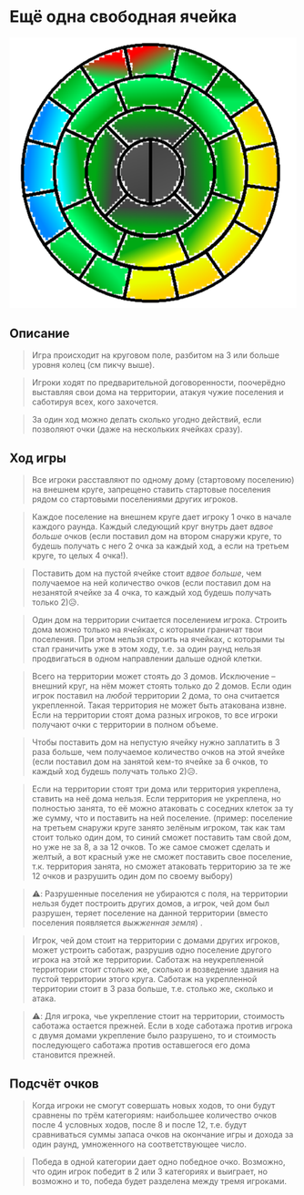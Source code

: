 # Ещё одна свободная ячейка

![map](https://github.com/3wpty/omfc/blob/main/omfc_map-removebg-preview.png)

## Описание
> Игра происходит на круговом поле, разбитом на 3 или больше уровня колец (см пикчу выше).

> Игроки ходят по предварительной договоренности, поочерёдно выставляя свои дома на территории, атакуя чужие поселения и саботируя всех, кого захочется.

> За один ход можно делать сколько угодно действий, если позволяют очки (даже на нескольких ячейках сразу).

## Ход игры
> Все игроки расставляют по одному дому (стартовому поселению) на внешнем круге, запрещено ставить стартовые поселения рядом со стартовыми поселениями других игроков.

> Каждое поселение на внешнем круге дает игроку 1 очко в начале каждого раунда. Каждый следующий круг внутрь дает *вдвое больше* очков (если поставил дом на втором снаружи круге, то будешь получать с него 2 очка за каждый ход, а если на третьем круге, то целых 4 очка!).

> Поставить дом на пустой ячейке стоит *вдвое больше*, чем получаемое на ней количество очков (если поставил дом на незанятой ячейке за 4 очка, то каждый ход будешь получать только 2)😥.

> Один дом на территории считается поселением игрока. Строить дома можно только на ячейках, с которыми граничат твои поселения. При этом нельзя строить на ячейках, с которыми ты стал граничить уже в этом ходу, т.е. за один раунд нельзя продвигаться в одном направлении дальше одной клетки.

> Всего на территории может стоять до 3 домов. Исключение – внешний круг, на нём может стоять только до 2 домов. Если один игрок поставил на *любой* территории 2 дома, то она считается укрепленной. Такая территория не может быть атакована извне. Если на территории стоят дома разных игроков, то все игроки получают очки с территории в полном объеме.

> Чтобы поставить дом на непустую ячейку нужно заплатить в 3 раза больше, чем получаемое количество очков на этой ячейке (если поставил дом на занятой кем-то ячейке за 6 очков, то каждый ход будешь получать только 2)😥.

> Если на территории стоят три дома или территория укреплена, ставить на неё дома нельзя. Если территория не укреплена, но полностью занята, то её можно атаковать с соседних клеток за ту же сумму, что и поставить на ней поселение. (пример: поселение на третьем снаружи круге занято зелёным игроком, так как там стоит только один дом, то синий сможет поставить там свой дом, но уже не за 8, а за 12 очков. То же самое сможет сделать и желтый, а вот красный уже не сможет поставить свое поселение, т.к. территория занята, но сможет атаковать территорию за те же 12 очков и разрушить один дом по своему выбору)

> ⚠️: Разрушенные поселения не убираются с поля, на территории нельзя будет построить других домов, а игрок, чей дом был разрушен, теряет поселение на данной территории (вместо поселения появляется *выжженная земля*) .

> Игрок, чей дом стоит на территории с домами других игроков, может устроить саботаж, разрушив одно поселение другого игрока на этой же территории. Саботаж на неукрепленной территории стоит столько же, сколько и возведение здания на пустой территории этого круга. Саботаж на укрепленной территории стоит в 3 раза больше, т.е. столько же, сколько и атака.

> ⚠️: Для игрока, чье укрепление стоит на территории, стоимость саботажа остается прежней. Если в ходе саботажа против игрока с двумя домами укрепление было разрушено, то и стоимость последующего саботажа против оставшегося его дома становится прежней.


## Подсчёт очков
> Когда игроки не смогут совершать новых ходов, то они будут сравнены по трём категориям: наибольшее количество очков после 4 условных ходов, после 8 и после 12, т.е. будут сравниваться суммы запаса очков на окончание игры и дохода за один раунд, умноженного на соответствующее число.

> Победа в одной категории дает одно победное очко. Возможно, что один игрок победит в 2 или 3 категориях и выиграет, но возможно и то, победа будет разделена между тремя игроками.
